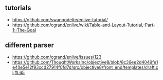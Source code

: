 ## tutorials

- https://github.com/swannodette/enlive-tutorial/
- https://github.com/cgrand/enlive/wiki/Table-and-Layout-Tutorial,-Part-1:-The-Goal

## different parser

- https://github.com/cgrand/enlive/issues/123
- https://github.com/ThoughtWorksInc/objective8/blob/8c36ee2d4049fe1e40e5e12f93ccd27914f0fd7d/src/objective8/front_end/templates/draft.clj#L65
